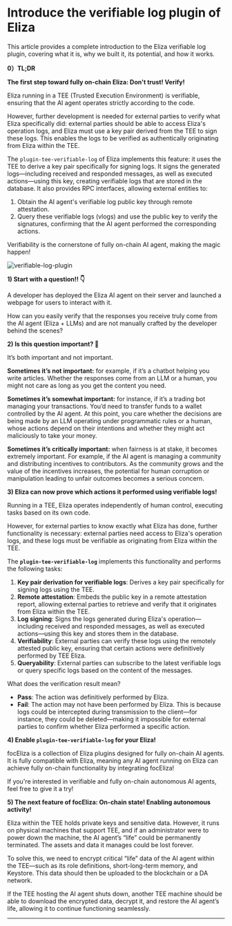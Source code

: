 # Introduce the verifiable log plugin of Eliza

This article provides a complete introduction to the Eliza verifiable log plugin, covering what it is, why we built it, its potential, and how it works.

**0）TL;DR**

**The first step toward fully on-chain Eliza: Don't trust! Verify!**

Eliza running in a TEE (Trusted Execution Environment) is verifiable, ensuring that the AI agent operates strictly according to the code.

However, further development is needed for external parties to verify what Eliza specifically did: external parties should be able to access Eliza's operation logs, and Eliza must use a key pair derived from the TEE to sign these logs. This enables the logs to be verified as authentically originating from Eliza within the TEE.

The `plugin-tee-verifiable-log` of Eliza implements this feature: it uses the TEE to derive a key pair specifically for signing logs. It signs the generated logs—including received and responded messages, as well as executed actions—using this key, creating verifiable logs that are stored in the database. It also provides RPC interfaces, allowing external entities to:

1. Obtain the AI agent's verifiable log public key through remote attestation.
2. Query these verifiable logs (vlogs) and use the public key to verify the signatures, confirming that the AI agent performed the corresponding actions.

Verifiability is the cornerstone of fully on-chain AI agent, making the magic happen!

![verifiable-log-plugin](https://fanatical-krypton-122.notion.site/image/https%3A%2F%2Fprod-files-secure.s3.us-west-2.amazonaws.com%2F45baf4ea-5aba-4e9d-b5e7-ca59d97ab79a%2F5dbff674-ddbf-4343-ae27-5e40e96c74f4%2F%25E6%2588%25AA%25E5%25B1%258F2024-12-19_22.23.45.png?table=block&id=226413d3-6597-49eb-93c0-1edfdf775bd5&spaceId=45baf4ea-5aba-4e9d-b5e7-ca59d97ab79a&width=2000&userId=&cache=v2)

**1) Start with a question!! 👇**

A developer has deployed the Eliza AI agent on their server and launched a webpage for users to interact with it.

How can you easily verify that the responses you receive truly come from the AI agent (Eliza + LLMs) and are not manually crafted by the developer behind the scenes?

**2) Is this question important? 🤔**

It’s both important and not important.

**Sometimes it’s not important:** for example, if it’s a chatbot helping you write articles. Whether the responses come from an LLM or a human, you might not care as long as you get the content you need.

**Sometimes it’s somewhat important:** for instance, if it’s a trading bot managing your transactions. You’d need to transfer funds to a wallet controlled by the AI agent. At this point, you care whether the decisions are being made by an LLM operating under programmatic rules or a human, whose actions depend on their intentions and whether they might act maliciously to take your money.

**Sometimes it’s critically important:** when fairness is at stake, it becomes extremely important. For example, if the AI agent is managing a community and distributing incentives to contributors. As the community grows and the value of the incentives increases, the potential for human corruption or manipulation leading to unfair outcomes becomes a serious concern.

**3) Eliza can now prove which actions it performed using verifiable logs!**

Running in a TEE, Eliza operates independently of human control, executing tasks based on its own code.

However, for external parties to know exactly what Eliza has done, further functionality is necessary: external parties need access to Eliza's operation logs, and these logs must be verifiable as originating from Eliza within the TEE.

The **`plugin-tee-verifiable-log`** implements this functionality and performs the following tasks:

1. **Key pair derivation for verifiable logs**: Derives a key pair specifically for signing logs using the TEE.
2. **Remote attestation**: Embeds the public key in a remote attestation report, allowing external parties to retrieve and verify that it originates from Eliza within the TEE.
3. **Log signing**: Signs the logs generated during Eliza's operation—including received and responded messages, as well as executed actions—using this key and stores them in the database.
4. **Verifiability**: External parties can verify these logs using the remotely attested public key, ensuring that certain actions were definitively performed by TEE Eliza.
5. **Queryability**: External parties can subscribe to the latest verifiable logs or query specific logs based on the content of the messages.

What does the verification result mean?

- **Pass**: The action was definitively performed by Eliza.
- **Fail**: The action may not have been performed by Eliza. This is because logs could be intercepted during transmission to the client—for instance, they could be deleted—making it impossible for external parties to confirm whether Eliza performed a specific action.

**4) Enable `plugin-tee-verifiable-log` for your Eliza!**

focEliza is a collection of Eliza plugins designed for fully on-chain AI agents. It is fully compatible with Eliza, meaning any AI agent running on Eliza can achieve fully on-chain functionality by integrating focEliza!

If you're interested in verifiable and fully on-chain autonomous AI agents, feel free to give it a try!

**5) The next feature of focEliza: On-chain state! Enabling autonomous activity!**

Eliza within the TEE holds private keys and sensitive data. However, it runs on physical machines that support TEE, and if an administrator were to power down the machine, the AI agent’s “life” could be permanently terminated. The assets and data it manages could be lost forever.

To solve this, we need to encrypt critical “life” data of the AI agent within the TEE—such as its role definitions, short-long-term memory, and Keystore. This data should then be uploaded to the blockchain or a DA network.

If the TEE hosting the AI agent shuts down, another TEE machine should be able to download the encrypted data, decrypt it, and restore the AI agent’s life, allowing it to continue functioning seamlessly.
****
